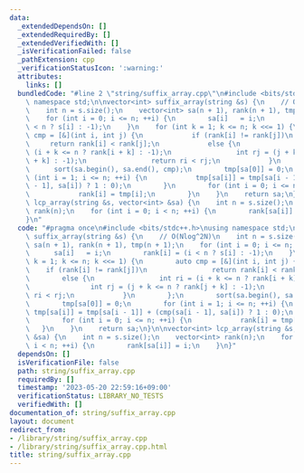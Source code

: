 ```yaml
---
data:
  _extendedDependsOn: []
  _extendedRequiredBy: []
  _extendedVerifiedWith: []
  _isVerificationFailed: false
  _pathExtension: cpp
  _verificationStatusIcon: ':warning:'
  attributes:
    links: []
  bundledCode: "#line 2 \"string/suffix_array.cpp\"\n#include <bits/stdc++.h>\nusing\
    \ namespace std;\n\nvector<int> suffix_array(string &s) {\n    // O(Nlog^2N)\n\
    \    int n = s.size();\n    vector<int> sa(n + 1), rank(n + 1), tmp(n + 1);\n\
    \    for (int i = 0; i <= n; ++i) {\n        sa[i]   = i;\n        rank[i] = (i\
    \ < n ? s[i] : -1);\n    }\n    for (int k = 1; k <= n; k <<= 1) {\n        auto\
    \ cmp = [&](int i, int j) {\n            if (rank[i] != rank[j])\n           \
    \     return rank[i] < rank[j];\n            else {\n                int ri =\
    \ (i + k <= n ? rank[i + k] : -1);\n                int rj = (j + k <= n ? rank[j\
    \ + k] : -1);\n                return ri < rj;\n            }\n        };\n  \
    \      sort(sa.begin(), sa.end(), cmp);\n        tmp[sa[0]] = 0;\n        for\
    \ (int i = 1; i <= n; ++i) {\n            tmp[sa[i]] = tmp[sa[i - 1]] + (cmp(sa[i\
    \ - 1], sa[i]) ? 1 : 0);\n        }\n        for (int i = 0; i <= n; ++i) {\n\
    \            rank[i] = tmp[i];\n        }\n    }\n    return sa;\n}\n\nvector<int>\
    \ lcp_array(string &s, vector<int> &sa) {\n    int n = s.size();\n    vector<int>\
    \ rank(n);\n    for (int i = 0; i < n; ++i) {\n        rank[sa[i]] = i;\n    }\n\
    }\n"
  code: "#pragma once\n#include <bits/stdc++.h>\nusing namespace std;\n\nvector<int>\
    \ suffix_array(string &s) {\n    // O(Nlog^2N)\n    int n = s.size();\n    vector<int>\
    \ sa(n + 1), rank(n + 1), tmp(n + 1);\n    for (int i = 0; i <= n; ++i) {\n  \
    \      sa[i]   = i;\n        rank[i] = (i < n ? s[i] : -1);\n    }\n    for (int\
    \ k = 1; k <= n; k <<= 1) {\n        auto cmp = [&](int i, int j) {\n        \
    \    if (rank[i] != rank[j])\n                return rank[i] < rank[j];\n    \
    \        else {\n                int ri = (i + k <= n ? rank[i + k] : -1);\n \
    \               int rj = (j + k <= n ? rank[j + k] : -1);\n                return\
    \ ri < rj;\n            }\n        };\n        sort(sa.begin(), sa.end(), cmp);\n\
    \        tmp[sa[0]] = 0;\n        for (int i = 1; i <= n; ++i) {\n           \
    \ tmp[sa[i]] = tmp[sa[i - 1]] + (cmp(sa[i - 1], sa[i]) ? 1 : 0);\n        }\n\
    \        for (int i = 0; i <= n; ++i) {\n            rank[i] = tmp[i];\n     \
    \   }\n    }\n    return sa;\n}\n\nvector<int> lcp_array(string &s, vector<int>\
    \ &sa) {\n    int n = s.size();\n    vector<int> rank(n);\n    for (int i = 0;\
    \ i < n; ++i) {\n        rank[sa[i]] = i;\n    }\n}"
  dependsOn: []
  isVerificationFile: false
  path: string/suffix_array.cpp
  requiredBy: []
  timestamp: '2023-05-20 22:59:16+09:00'
  verificationStatus: LIBRARY_NO_TESTS
  verifiedWith: []
documentation_of: string/suffix_array.cpp
layout: document
redirect_from:
- /library/string/suffix_array.cpp
- /library/string/suffix_array.cpp.html
title: string/suffix_array.cpp
---
```

